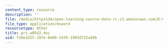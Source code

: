 ```yaml
---
content_type: resource
description: ''
file: /media/https%3A/open-learning-course-data-rc.s3.amazonaws.com/8-02t-electricity-and-magnetism-spring-2005/f26e1d15107e8e0914761903d732a49b_prs_w05d2.doc
file_type: application/msword
resourcetype: Other
title: prs_w05d2.doc
uid: f26e1d15-107e-8e09-1476-1903d732a49b
---
```

